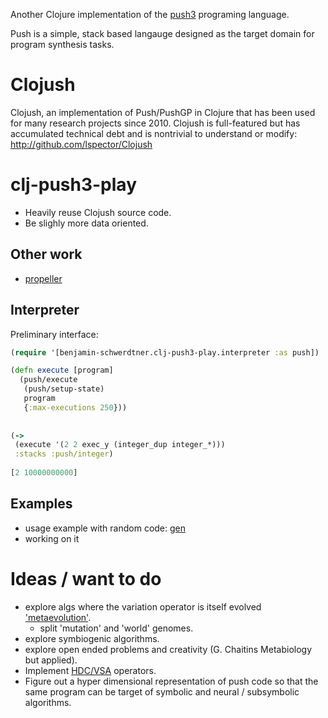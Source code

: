 Another Clojure implementation of the [push3](https://faculty.hampshire.edu/lspector/push3-description.html) programing language. 

Push is a simple, stack based langauge designed as the target domain for program synthesis tasks. 

# Clojush

Clojush, an implementation of Push/PushGP in Clojure that has been used for many research projects since 2010. Clojush is full-featured but has accumulated technical debt and is nontrivial to understand or modify: http://github.com/lspector/Clojush

# clj-push3-play

- Heavily reuse Clojush source code. 
- Be slighly more data oriented.

## Other work

- [propeller](https://github.com/lspector/propeller)



## Interpreter

Preliminary interface: 


``` clojure
(require '[benjamin-schwerdtner.clj-push3-play.interpreter :as push])

(defn execute [program]
  (push/execute
   (push/setup-state)
   program
   {:max-executions 250}))
   
   
(->
 (execute '(2 2 exec_y (integer_dup integer_*)))
 :stacks :push/integer)
 
[2 10000000000]

```

## Examples

- usage example with random code: [gen](examples/gen.clj)
- working on it

# Ideas / want to do

- explore algs where the variation operator is itself evolved ['metaevolution'](ideas/metaevolution.org).
  - split 'mutation' and 'world' genomes.
- explore symbiogenic algorithms.
- explore open ended problems and creativity (G. Chaitins Metabiology but applied).
- Implement [HDC/VSA](https://www.hd-computing.com/) operators.
- Figure out a hyper dimensional representation of push code so that the same program can be target of 
  symbolic and neural / subsymbolic algorithms.
  
  
  
